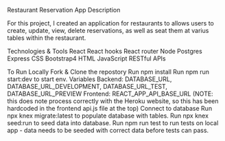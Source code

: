 Restaurant Reservation App
Description

For this project, I created an application for restaurants to allows users to create, update, view, delete reservations, as well as seat them at varius tables within the restaurant.


Technologies & Tools
 React
 React hooks
 React router
 Node
 Postgres
 Express
 CSS
 Bootstrap4
 HTML
 JavaScript
 RESTful APIs
 
 
To Run Locally
 Fork & Clone the repostory
 Run npm install
 Run npm run start:dev to start
env. Variables
 Backend: DATABASE_URL, DATABASE_URL_DEVELOPMENT, DATABASE_URL_TEST, DATABASE_URL_PREVIEW
 Frontend: REACT_APP_API_BASE_URL (NOTE: this does note process correctly with the Heroku website, so this has been hardcoded in the frontend api.js file at the top)
Connect to database
 Run npx knex migrate:latest to populate database with tables.
 Run npx knex seed:run to seed data into database.
 Run npm run test to run tests on local app - data needs to be seeded with correct data before tests can pass.
